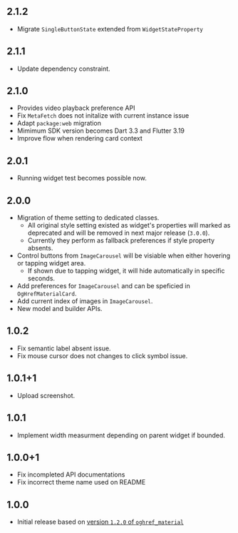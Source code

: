 ## 2.1.2

* Migrate `SingleButtonState` extended from `WidgetStateProperty`

## 2.1.1

* Update dependency constraint.

## 2.1.0

* Provides video playback preference API
* Fix `MetaFetch` does not initalize with current instance issue
* Adapt `package:web` migration
* Mimimum SDK version becomes Dart 3.3 and Flutter 3.19
* Improve flow when rendering card context

## 2.0.1

* Running widget test becomes possible now.

## 2.0.0

* Migration of theme setting to dedicated classes.
    * All original style setting existed as widget's properties will marked as deprecated and will be removed in next major release (`3.0.0`).
    * Currently they perform as fallback preferences if style property absents.
* Control buttons from `ImageCarousel` will be visiable when either hovering or tapping widget area.
    * If shown due to tapping widget, it will hide automatically in specific seconds.
* Add preferences for `ImageCarousel` and can be speficied in `OgHrefMaterialCard`.
* Add current index of images in `ImageCarousel`.
* New model and builder APIs.

## 1.0.2

* Fix semantic label absent issue.
* Fix mouse cursor does not changes to click symbol issue.

## 1.0.1+1

* Upload screenshot.

## 1.0.1

* Implement width measurment depending on parent widget if bounded.

## 1.0.0+1

* Fix incompleted API documentations
* Fix incorrect theme name used on README

## 1.0.0

* Initial release based on [version `1.2.0` of `oghref_material`](https://pub.dev/packages/oghref_material)
